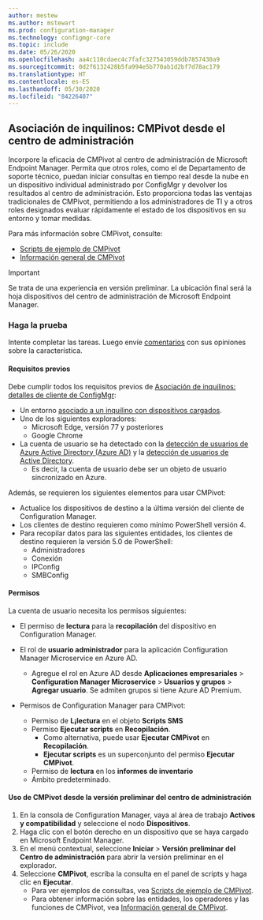 ```yaml
---
author: mestew
ms.author: mstewart
ms.prod: configuration-manager
ms.technology: configmgr-core
ms.topic: include
ms.date: 05/26/2020
ms.openlocfilehash: aa4c110cdaec4c7fafc327543059ddb7857430a9
ms.sourcegitcommit: 0d2f6132428b5fa994e5b770ab1d2bf7d78ac179
ms.translationtype: HT
ms.contentlocale: es-ES
ms.lasthandoff: 05/30/2020
ms.locfileid: "84226407"
---
```

## <a name="tenant-attach-cmpivot-from-the-admin-center"></a><a name="bkmk_cmpivot"></a> Asociación de inquilinos: CMPivot desde el centro de administración
<!--6024392-->
Incorpore la eficacia de CMPivot al centro de administración de Microsoft Endpoint Manager. Permita que otros roles, como el de Departamento de soporte técnico, puedan iniciar consultas en tiempo real desde la nube en un dispositivo individual administrado por ConfigMgr y devolver los resultados al centro de administración. Esto proporciona todas las ventajas tradicionales de CMPivot, permitiendo a los administradores de TI y a otros roles designados evaluar rápidamente el estado de los dispositivos en su entorno y tomar medidas.

Para más información sobre CMPivot, consulte:
- [Scripts de ejemplo de CMPivot](../../../../../tenant-attach/cmpivot-samples-attached.md)
- [Información general de CMPivot](../../../../../tenant-attach/cmpivot-overview-attached.md)

> [!Important]
> Se trata de una experiencia en versión preliminar. La ubicación final será la hoja dispositivos del centro de administración de Microsoft Endpoint Manager.

### <a name="try-it-out"></a>Haga la prueba

Intente completar las tareas. Luego envíe [comentarios](../../technical-preview-2003.md#bkmk_feedback) con sus opiniones sobre la característica.

#### <a name="prerequisites"></a>Requisitos previos

Debe cumplir todos los requisitos previos de [Asociación de inquilinos: detalles de cliente de ConfigMgr](../../technical-preview-2004.md#bkmk_mem):

- Un entorno [asociado a un inquilino con dispositivos cargados](../../../../../tenant-attach/device-sync-actions.md).
- Uno de los siguientes exploradores:
  - Microsoft Edge, versión 77 y posteriores
  - Google Chrome
- La cuenta de usuario se ha detectado con la [detección de usuarios de Azure Active Directory (Azure AD)](../../../../servers/deploy/configure/about-discovery-methods.md#azureaddisc) y la [detección de usuarios de Active Directory](../../../../servers/deploy/configure/about-discovery-methods.md#bkmk_aboutUser).
  - Es decir, la cuenta de usuario debe ser un objeto de usuario sincronizado en Azure.

Además, se requieren los siguientes elementos para usar CMPivot:

- Actualice los dispositivos de destino a la última versión del cliente de Configuration Manager.  
- Los clientes de destino requieren como mínimo PowerShell versión 4.
- Para recopilar datos para las siguientes entidades, los clientes de destino requieren la versión 5.0 de PowerShell:  
  - Administradores
  - Conexión
  - IPConfig
  - SMBConfig

#### <a name="permissions"></a>Permisos

La cuenta de usuario necesita los permisos siguientes:

- El permiso de **lectura** para la **recopilación** del dispositivo en Configuration Manager.
- El rol de **usuario administrador** para la aplicación Configuration Manager Microservice en Azure AD.
  - Agregue el rol en Azure AD desde **Aplicaciones empresariales** > **Configuration Manager Microservice** > **Usuarios y grupos** > **Agregar usuario**. Se admiten grupos si tiene Azure AD Premium.

- Permisos de Configuration Manager para CMPivot:
  - Permiso de **L¡lectura** en el objeto **Scripts SMS**
  - Permiso **Ejecutar scripts** en **Recopilación**.
    - Como alternativa, puede usar **Ejecutar CMPivot** en **Recopilación**.
    - **Ejecutar scripts** es un superconjunto del permiso **Ejecutar CMPivot**.
  - Permiso de **lectura** en los **informes de inventario**
  - Ámbito predeterminado.

#### <a name="use-cmpivot-from-the-admin-center-preview"></a>Uso de CMPivot desde la versión preliminar del centro de administración

1. En la consola de Configuration Manager, vaya al área de trabajo **Activos y compatibilidad** y seleccione el nodo **Dispositivos**.
1. Haga clic con el botón derecho en un dispositivo que se haya cargado en Microsoft Endpoint Manager.
1. En el menú contextual, seleccione **Iniciar** > **Versión preliminar del Centro de administración** para abrir la versión preliminar en el explorador.
2. Seleccione **CMPivot**, escriba la consulta en el panel de scripts y haga clic en **Ejecutar**.
   - Para ver ejemplos de consultas, vea [Scripts de ejemplo de CMPivot](../../../../../tenant-attach/cmpivot-samples-attached.md).
   -  Para obtener información sobre las entidades, los operadores y las funciones de CMPivot, vea [Información general de CMPivot](../../../../../tenant-attach/cmpivot-overview-attached.md).
